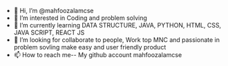 - 👋 Hi, I’m @mahfoozalamcse
- 👀 I’m interested in Coding and problem solving
- 🌱 I’m currently learning DATA STRUCTURE, JAVA, PYTHON, HTML, CSS, JAVA SCRIPT, REACT JS 
- 💞️ I’m looking for collaborate to people, Work top MNC and passionate in problem sovling make easy and user friendly product 
- 📫 How to reach me-- My github account mahfoozalamcse 

<!---
mahfoozalamcse/mahfoozalamcse is a ✨ special ✨ repository because its `README.md` (this file) appears on your GitHub profile.
You can click the Preview link to take a look at your changes.
--->
